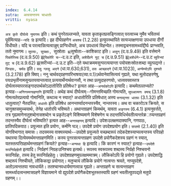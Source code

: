```yaml
---
index:  6.4.14
sutra:  अत्वसन्तस्य चाधातोः
vritti:  nyasa
---
```


`अत्र कृते दीर्घत्वे नुमागमः` इति। कथं पुनरेतल्लभ्यते, यावता कृताकृतप्रसङ्गित्वात् परत्वाच्च नुमैव भवितव्यं पूर्वमित्याह--`यदि हि` इत्यादि। इह दीर्घग्रहणेन `अचश्च` (1.2.28) इत्युपस्थापिते सत्यज्लक्षणाया उपधाया दीर्गो विधीयते। यदि च परत्वान्नित्यत्वान्नुम् प्राग्विधीयते, अच उपधात्वं विहन्येत। तस्माद्वचनसामर्थ्याद्दीर्घः प्राग्भवति, ततो नुमागमः। `सुपयाः, सुयक्षाः, `सुस्रोताः` झ्र्`सुश्रोताः--काशिकाट इति। `असुन्` (द.उ.9.49) इति वर्त्तमाने `पिबतेरिच्च` (द.उ.9.50) झ्र्`पिबतेरि च`--द.उ.ट इति, `अशेर्देवने युट् च` (द.उ.9.51) झ्र्`अशेर्धने`--द.उ.ट `स्रुरिभ्यां तुट् च` (द.उ.9.62) झ्र्स्ररीभ्यां--द.उ.ट इति--एते यथाक्रममसुन्परत्ययान्ता पयोयशःस्रोतःशब्दा व्युत्पद्यन्ते।
`पिण्डग्रः, चर्मवः` इति। `ग्रसु ग्लसु अदने` (धा.पा.630,631), `वस आच्छादने` (धा.पा.1023), `अन्येम्योऽपि दृश्यते` (3.2.178) इति क्विप्। ननु चार्थवद्ग्रहणपरिभाषया(व्या.प.1)ऽर्थवानेवासित्ययं गृह्यते, यथा मूलोदाहरणेषु, पयःप्रभृतीनामसुन्प्रतययान्तत्वात् प्रत्ययार्थेनार्थवानसौ, न तथा प्रत्युदाहरणयोः, धात्ववयवस्तत्र दोर्घत्वस्यापरसङ्गादपार्थकोऽदातोरिति प्रतिषेधः? इत्यत आह--`अनर्थकोऽपि` इत्यादि। कथमेतल्लभ्यते? इत्याह--`अनिनस्मन्ग्रहणानि` इत्यादि। अथेह कथं दीर्घत्वम्--गोमन्तमिच्छति गोमत्यति, `सुपआत्मनः क्यच्` (3.1.8) गोमत्यतेरप्रत्ययो गोमानिति, कथञ्च न स्यात्? अधातोरिति प्रतिषेधात् अस्य `सनाद्यन्ता धातवः` (3.1.32) इति धातुत्वात्? नैतदस्ति; `अधातोः` इति प्रतिषेध आनन्तर्य्यादनन्तरस्यैव, नान्तरस्य।
अथ वा चकारोऽत्र क्रियते, स चानुक्तसमुच्चयार्थः, तेनेह धातोरपि भविष्यते। अथान्तग्रहणं किमर्थम्, यावता `अङ्गस्य` (6.4.1) इत्यनुवर्त्तते, तत्र गृह्यमाणेनातुशब्देनासशब्देन च प्रकृतेऽङ्गे विशिष्यमाणे विशेषणेन च तदन्तविधिर्भवतीत्यन्तरे#ाप्यन्तग्रहणं तदन्तस्यैव दीर्घत्वं भविष्यति? इत्यत आह--`अन्तग्रहणम्` इत्यादि। उपेशःउलक्षमदाक्यानि, गणपाठः, प्रातिपदिकपाठ। प्रयुज्यत इति प्रयोगः, कर्मणि घञ्। उपदेशे प्रयोग उपदेशप्रयोग इति। `सप्तमो` (2.1.40) इति योगविभागात् समासः। तदयमस्य वाक्यस्यार्थः--उपदेशे प्रयुज्यते यच्छब्दरूपं तदेकदेशस्याप्यत्वन्तस्य परिग्रहो यथास्या दित्येवमर्थमन्तग्रहणमिति। कस्य पुनरसत्यन्तग्रहण उपदेशे प्रयोगैकदेशस्य ग्रहणं न स्यात्, यतस्तत्परिग्रहार्थमन्तग्रहणं क्रियते? इत्याह--`अन्यथा हि` इत्यादि। किं कारणं न स्यात्? इत्याह--`उपदेशे रूपनिर्ग्रहहेतौ` इत्यादि। निर्ग्रहणं निग्रहःउनिश्चय इत्यर्थः। रूपस्य स्वरूपस्य शब्दस्य निर्ग्रहो निश्चयनो रूपनिर्ग्रहः, तस्य हेतू रूपनिर्ग्रहहेतुः। उपदेशग्रहणमुपलक्षममात्रम्। लौकिकोऽपि हि प्रयोगो गृह्यते। उपदेशाद्धि शब्दरूपं निश्चीयते, लौकिकाद्वा प्रयोगात्। मतुप्चायं लौकिके प्रयोगे नात्वन्तः श्रयते, नाप्युपदेशे, अतोऽत्वन्ततया नावधार्यते। ततश्चानवधार्यमाणत्वान्न गृह्यते। अन्तग्रहणे च सत्यन्तग्रहण सामर्थ्यादत्वन्तमात्रग्रहणे विज्ञायमाने यो ह्युपदेशे प्रयोगैकदेशभूतस्तस्यापि ग्रहणं भवतीत्युपपद्यते मतुपो ग्रहणम्।।

